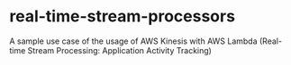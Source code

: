 # real-time-stream-processors
A sample use case of the usage of AWS Kinesis with AWS Lambda (Real-time Stream Processing: Application Activity Tracking)
